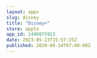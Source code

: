 ```yaml
---
layout: apps
slug: disney
title: "Disney+"
store: apple
app_id: 1446075923
date: 2023-05-23T15:57:25Z
published: 2020-09-14T07:00:00Z
---
```

